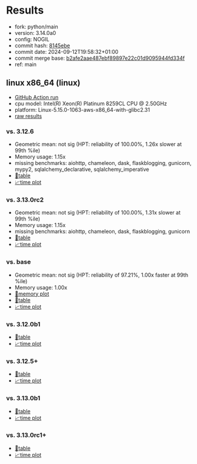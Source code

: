 # Results

- fork: python/main
- version: 3.14.0a0
- config: NOGIL
- commit hash: [8145ebe](https://github.com/python/cpython/commit/8145ebe)
- commit date: 2024-09-12T19:58:32+01:00
- commit merge base: [b2afe2aae487ebf89897e22c01d9095944fd334f](https://github.com/python/cpython/commit/b2afe2aae487ebf89897e22c01d9095944fd334f)
- ref: main

## linux x86_64 (linux)

- [GitHub Action run](https://github.com/facebookexperimental/free-threading-benchmarking/actions/runs/10837026313)
- cpu model: Intel(R) Xeon(R) Platinum 8259CL CPU @ 2.50GHz
- platform: Linux-5.15.0-1063-aws-x86_64-with-glibc2.31
- [raw results](bm-20240912-linux-x86_64-python-main-3.14.0a0-8145ebe.json)

### vs. 3.12.6

- Geometric mean: not sig (HPT: reliability of 100.00%, 1.26x slower at 99th %ile)
- Memory usage: 1.15x
- missing benchmarks: aiohttp, chameleon, dask, flaskblogging, gunicorn, mypy2, sqlalchemy_declarative, sqlalchemy_imperative
- [📄table](bm-20240912-linux-x86_64-python-main-3.14.0a0-8145ebe-vs-3.12.6.md)
- [📈time plot](bm-20240912-linux-x86_64-python-main-3.14.0a0-8145ebe-vs-3.12.6.svg)

### vs. 3.13.0rc2

- Geometric mean: not sig (HPT: reliability of 100.00%, 1.31x slower at 99th %ile)
- Memory usage: 1.15x
- missing benchmarks: aiohttp, chameleon, dask, flaskblogging, gunicorn
- [📄table](bm-20240912-linux-x86_64-python-main-3.14.0a0-8145ebe-vs-3.13.0rc2.md)
- [📈time plot](bm-20240912-linux-x86_64-python-main-3.14.0a0-8145ebe-vs-3.13.0rc2.svg)

### vs. base

- Geometric mean: not sig (HPT: reliability of 97.21%, 1.00x faster at 99th %ile)
- Memory usage: 1.00x
- [🧠memory plot](bm-20240912-linux-x86_64-python-main-3.14.0a0-8145ebe-vs-base-mem.svg)
- [📄table](bm-20240912-linux-x86_64-python-main-3.14.0a0-8145ebe-vs-base.md)
- [📈time plot](bm-20240912-linux-x86_64-python-main-3.14.0a0-8145ebe-vs-base.svg)

### vs. 3.12.0b1

- [📄table](bm-20240912-linux-x86_64-python-main-3.14.0a0-8145ebe-vs-3.12.0b1.md)
- [📈time plot](bm-20240912-linux-x86_64-python-main-3.14.0a0-8145ebe-vs-3.12.0b1.svg)

### vs. 3.12.5+

- [📄table](bm-20240912-linux-x86_64-python-main-3.14.0a0-8145ebe-vs-3.12.5%2B.md)
- [📈time plot](bm-20240912-linux-x86_64-python-main-3.14.0a0-8145ebe-vs-3.12.5%2B.svg)

### vs. 3.13.0b1

- [📄table](bm-20240912-linux-x86_64-python-main-3.14.0a0-8145ebe-vs-3.13.0b1.md)
- [📈time plot](bm-20240912-linux-x86_64-python-main-3.14.0a0-8145ebe-vs-3.13.0b1.svg)

### vs. 3.13.0rc1+

- [📄table](bm-20240912-linux-x86_64-python-main-3.14.0a0-8145ebe-vs-3.13.0rc1%2B.md)
- [📈time plot](bm-20240912-linux-x86_64-python-main-3.14.0a0-8145ebe-vs-3.13.0rc1%2B.svg)

